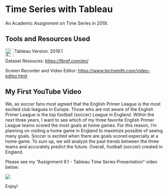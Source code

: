 # Time Series with Tableau

An Academic Assignment on Time Series in 2019.

## Tools and Resources Used

<img align="left" alt="Tableau" width="26px" src="https://tableau.github.io/webdataconnector/assets/logo.png" /> Tableau Version: 2019.1

Dataset Resouces: https://fbref.com/en/

Screen Recorder and Video Editor: https://www.techsmith.com/video-editor.html

## My First YouTube Video

We, as soccer fans most agreed that the English Primer League is the most excited club leagues in Europe. Those who are not aware of the English Primer League is the top football (soccer) League in England. Within the next three years, I want to see which of my three favorite English Primer League teams scored the most goals at home games. For this reason, I’m planning on visiting a home game in England to maximize possible of seeing many goals. Soccer is excited when there are goals scored especially at a home game. To sum up, we will analyze the past trends between the three teams and accurately predict the future.  Overall, football (soccer) created in England. 

Please see my “Assignment 9.1 - Tableau Time Series Presentation” video below:

[![](http://img.youtube.com/vi/LwgemfNOybk/0.jpg)](http://www.youtube.com/watch?v=LwgemfNOybk "Tableau Time Series Presentation")


Enjoy!

